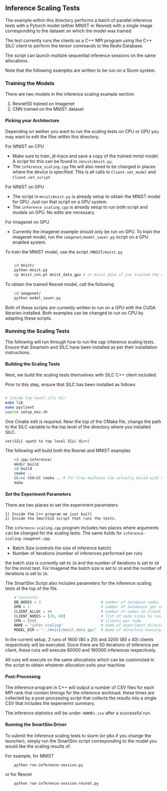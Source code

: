 
## Inference Scaling Tests


The example within this directory performs a batch of parallel inference
tests with a Pytorch model (either MNIST or Resnet) with a single
image corresponding to the dataset on which the model was trained

The test currently runs the clients as a C++ MPI program using the
C++ SILC client to perform the tensor commands to the Redis Database.

The script can launch multiple sequential inference sessions on the
same allocations.

Note that the following examples are written to be run on a Slurm
system.

### Training the Models

There are two models in the inference scaling example section:

  1. Resnet50 trained on Imagenet
  2. CNN trained on the MNIST dataset

#### Picking your Architecture

Depending on wether you want to run the scaling tests on CPU or GPU
you may want to edit the files within this directory.

For MNIST on CPU
 - Make sure to train, jit-trace and save a copy of the trained mnist
   model. A script for this can be found in ``/mnist/mnist.py``.
 - The ``inference_scaling.cpp`` file will also need to be changed
   in places where the device is specified. This is all calls to
   ``Client.set_model`` and ``Client.set_script``

For MNIST on GPU
 - The script in ``mnist/mnist.py`` is already setup to obtain the
   MNIST model for GPU. Just run that script on a GPU system.
 - The ``inference_scaling.cpp`` is already setup to run both
   script and models on GPU. No edits are necessary.

For Imagenet on GPU
 - Currently the imagenet example should only be run on GPU. To train
   the imagenet model, run the ``imagenet/model_saver.py`` script on
   a GPU enabled system.

To train the MNIST model, use the script ``/MNIST/mnist.py``

```bash

    cd mnist/
    python mnist.py
    cp mnist_cnn.pt mnist_data_gpu # or mnist_data if you trained the cnn on cpu
```

To obtain the trained Resnet model, call the following

```bash
    cd imagenet/
    python model_saver.py
```

Both of these scripts are currently written to run on a GPU
with the CUDA libraries installed. Both examples can be
changed to run on CPU by adapting these scripts.


### Running the Scaling Tests

The following will run through how to run the cpp inference scaling
tests. Ensure that Smartsim and SILC have been installed as per their
installation instructions.

#### Building the Scaling Tests

Next, we build the scaling tests themselves with SILC C++ client
included.

Prior to this step, ensure that SILC has been installed as follows

```bash

# inside top-level silc dir
make lib
make pyclient
source setup_env.sh
```

One Cmake edit is required. Near the top of the CMake file, change the
path to the SILC variable to the top level of the directory where
you installed SILC.

```text
set(SILC <path to top level SILC dir>)
```

The following will build both the Resnet and MNIST examples

```bash
    cd cpp-inference/
    mkdir build
    cd build
    cmake ..
    CC=cc CXX=CC cmake .. # for Cray machines (we actually build with GNU I think)
    make
```

#### Set the Experiment Parameters

There are two places to set the experiment parameters

    1) Inside the C++ program we just built
    2) Inside the SmartSim script that runs the tests.

The ``inference-scaling.cpp`` program includes two places
where arguments can be changed for the scaling tests. The
same holds for ``inference-scaling-imagenet.cpp``.

  - Batch Size (controls the size of inference batch)
  - Number of iterations (number of inferences performed per run)

the batch size is currently set to ``10`` and the number
of iterations is set to ``50`` for the mnist test. For Imagenet
the batch size is set to ``10`` and the number of iterations
is set to ``10``.

The SmartSim Script also includes parameters for the
inference scaling tests at the top of the file.

```python
    # Constants
    DB_NODES = 3                           # number of database nodes
    DPN = 1                                # number of databases per node
    CLIENT_ALLOC = 40                      # number of nodes in client alloc
    CLIENT_NODES = [20, 40]                # list of node sizes to run clients within client alloc
    CPN = [80]                             # clients per node
    NAME = "infer-scaling"                 # name of experiment directory
    MODEL_DIR = "../mnist/mnist_data_gpu"  # Name of directory housing trained model.
```

In the current setup, 2 runs of 1600 (80 x 20) and 3200 (80 x 40) clients
respectively will be executed. Since there are 50 iterations of inference
per client, these runs will execute 80000 and 160000 inferences respectively.

All runs will execute on the same allocations which can be customized in the
script to obtain whatever allocation suits your machine.

#### Post-Processing

The inference program in C++ will output a number of CSV files for each MPI rank
that contain timings for the inference workload. these times are collected by a
post-processing script that collects the results into a single CSV that includes
the experiemnt summary.

The inference statistics will be under ``<NAME>.csv`` after a successful run.


#### Running the SmartSim Driver

To submit the inference scaling tests to slurm (or pbs if you change the launcher),
simply run the SmartSim script corresponding to the model you would
like the scaling results of.

For example, for MNIST

```bash
    python run-inference-session.py
```

or for Resnet

```bash
    python run-inference-session-resnet.py
```
